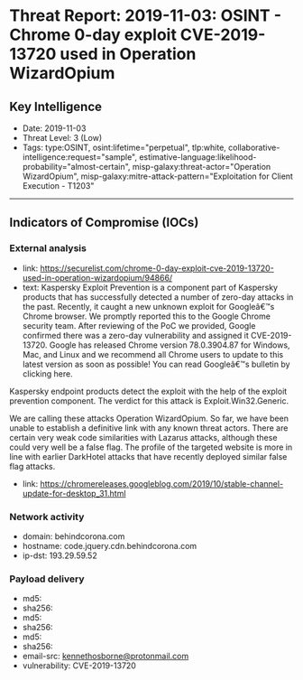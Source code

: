 # Threat Report: 2019-11-03: OSINT - Chrome 0-day exploit CVE-2019-13720 used in Operation WizardOpium


## Key Intelligence
* Date: 2019-11-03
* Threat Level: 3 (Low)
* Tags: type:OSINT, osint:lifetime="perpetual", tlp:white, collaborative-intelligence:request="sample", estimative-language:likelihood-probability="almost-certain", misp-galaxy:threat-actor="Operation WizardOpium", misp-galaxy:mitre-attack-pattern="Exploitation for Client Execution - T1203"

---

## Indicators of Compromise (IOCs)
### External analysis
* link: https://securelist.com/chrome-0-day-exploit-cve-2019-13720-used-in-operation-wizardopium/94866/
* text: Kaspersky Exploit Prevention is a component part of Kaspersky products that has successfully detected a number of zero-day attacks in the past. Recently, it caught a new unknown exploit for Googleâ€™s Chrome browser. We promptly reported this to the Google Chrome security team. After reviewing of the PoC we provided, Google confirmed there was a zero-day vulnerability and assigned it CVE-2019-13720. Google has released Chrome version 78.0.3904.87 for Windows, Mac, and Linux and we recommend all Chrome users to update to this latest version as soon as possible! You can read Googleâ€™s bulletin by clicking here.

Kaspersky endpoint products detect the exploit with the help of the exploit prevention component. The verdict for this attack is Exploit.Win32.Generic.

We are calling these attacks Operation WizardOpium. So far, we have been unable to establish a definitive link with any known threat actors. There are certain very weak code similarities with Lazarus attacks, although these could very well be a false flag. The profile of the targeted website is more in line with earlier DarkHotel attacks that have recently deployed similar false flag attacks.
* link: https://chromereleases.googleblog.com/2019/10/stable-channel-update-for-desktop_31.html

### Network activity
* domain: behindcorona.com
* hostname: code.jquery.cdn.behindcorona.com
* ip-dst: 193.29.59.52

### Payload delivery
* md5: <md5>
* sha256: <sha256>
* md5: <md5>
* sha256: <sha256>
* md5: <md5>
* sha256: <sha256>
* email-src: kennethosborne@protonmail.com
* vulnerability: CVE-2019-13720
